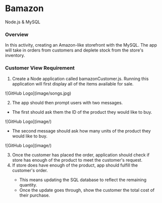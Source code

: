 # Bamazon
Node.js &amp; MySQL
<h3>Overview</h3> 
In this activity, creating an Amazon-like storefront with the MySQL. The app will take in orders from customers and deplete stock from the store's inventory. 

<h3>Customer View Requirement</h3>
<ol>
<li> Create a Node application called bamazonCustomer.js. Running this application will first display all of the items available for sale.</li>
</ol>
![GitHub Logo](image/songs.jpg)

<ol start="2">
<li>The app should then prompt users with two messages.</li>
</ol>
<ul>
<li>The first should ask them the ID of the product they would like to buy.</li>
</ul>
![GitHub Logo](image/)
<ul>
<li>The second message should ask how many units of the product they would like to buy.</li>
</ul>
![GitHub Logo](image/)

<ol start="3">
<li>Once the customer has placed the order, application should check if store has enough of the product to meet the customer's request.</li>
 <li>If store does have enough of the product, app should fulfill the customer's order.</li>
 <ul>
 <li>This means updating the SQL database to reflect the remaining quantity.</li>
 <li>Once the update goes through, show the customer the total cost of their purchase.</li>
 </ul>
</ol>

